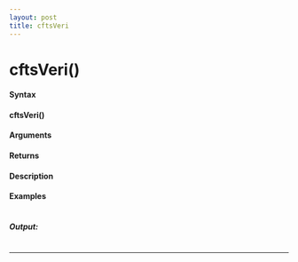```yaml
---
layout: post
title: cftsVeri
---
```


# cftsVeri()


#### Syntax

#### cftsVeri()

#### Arguments

#### Returns

#### Description

#### Examples

```

```

##### Output:

```

```

---